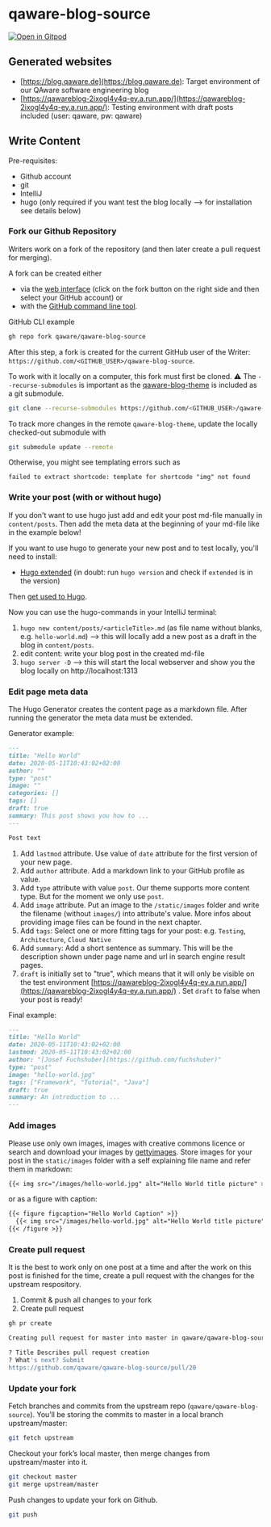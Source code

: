 # qaware-blog-source

[![Open in Gitpod](https://gitpod.io/button/open-in-gitpod.svg)](https://gitpod.io/#https://github.com/qaware/qaware-blog-source)


## Generated websites

* [https://blog.qaware.de](https://blog.qaware.de): Target environment of our QAware software engineering blog
* [https://qawareblog-2ixogl4y4q-ey.a.run.app/](https://qawareblog-2ixogl4y4q-ey.a.run.app/): Testing environment with draft posts included (user: qaware, pw: qaware)

## Write Content

Pre-requisites:
* Github account
* git
* IntelliJ
* hugo (only required if you want test the blog locally --> for installation see details below)

### Fork our Github Repository

Writers work on a fork of the repository (and then later create a pull request for merging). 

A fork can be created either 
* via the [web interface](https://github.com/qaware/qaware-blog-source) (click on the fork button on the right side and then select your GitHub account) or
* with the [GitHub command line tool](https://cli.github.com/).

GitHub CLI example

```bash
gh repo fork qaware/qaware-blog-source
```

After this step, a fork is created for the current GitHub user of the Writer: `https://github.com/<GITHUB_USER>/qaware-blog-source`. 

To work with it locally on a computer, this fork must first be cloned. 
:warning: The `--recurse-submodules` is important as the [qaware-blog-theme](https://github.com/qaware/qaware-blog-theme) is included as a git submodule.

```bash
git clone --recurse-submodules https://github.com/<GITHUB_USER>/qaware-blog-source
```

To track more changes in the remote `qaware-blog-theme`, update the locally checked-out submodule with 
```bash
git submodule update --remote
```
Otherwise, you might see templating errors such as
```
failed to extract shortcode: template for shortcode "img" not found
```

### Write your post (with or without hugo) 

If you don't want to use hugo just add and edit your post md-file manually in `content/posts`. Then add the meta data at the beginning of your md-file like in the example below!

If you want to use hugo to generate your new post and to test locally, you'll need to install:

* [Hugo extended](https://gohugo.io/getting-started/installing/) (in doubt: run `hugo version` and check if `extended` is in the version)

Then [get used to Hugo](https://gohugo.io/getting-started/quick-start). 

Now you can use the hugo-commands in your IntelliJ terminal:

1) `hugo new content/posts/<articleTitle>.md` (as file name without blanks, e.g. `hello-world.md`) --> 
this will locally add a new post as a draft in the blog in `content/posts`.
2) edit content: write your blog post in the created md-file
3) `hugo server -D` --> this will start the local webserver and show you the blog locally on http://localhost:1313

### Edit page meta data

The Hugo Generator creates the content page as a markdown file. After running the generator the meta data must be extended.

Generator example:

```md
---
title: "Hello World"
date: 2020-05-11T10:43:02+02:00
author: ""
type: "post"
image: ""
categories: []
tags: []
draft: true
summary: This post shows you how to ...
---

Post text

```

1. Add `lastmod` attribute. Use value of `date` attribute for the first version of your new page.
2. Add `author` attribute. Add a markdown link to your GitHub profile as value.
3. Add `type` attribute with value `post`. Our theme supports more content type. But for the moment we only use `post`.
4. Add `image` attribute. Put an image to the `/static/images` folder and write the filename (without `images/`) into attribute's value. More infos about providing image files can be found in the next chapter.
5. Add `tags`: Select one or more fitting tags for your post: e.g. `Testing`, `Architecture`, `Cloud Native`
6. Add `summary`: Add a short sentence as summary. This will be the description shown under page name and url in search engine result pages.
7. `draft` is initially set to "true", which means that it will only be visible on the test environment [https://qawareblog-2ixogl4y4q-ey.a.run.app/](https://qawareblog-2ixogl4y4q-ey.a.run.app/) . Set `draft` to false when your post is ready!

Final example:

```md
---
title: "Hello World"
date: 2020-05-11T10:43:02+02:00
lastmod: 2020-05-11T10:43:02+02:00
author: "[Josef Fuchshuber](https://github.com/fuchshuber)"
type: "post"
image: "hello-world.jpg"
tags: ["Framework", "Tutorial", "Java"]
draft: true
summary: An introduction to ... 
---
```

### Add images

Please use only own images, images with creative commons licence or search and download your images by [gettyimages](https://www.gettyimages.de/). Store images for your post in the `static/images` folder with a self explaining file name and refer them in markdown:

```md
{{< img src="/images/hello-world.jpg" alt="Hello World title picture" >}}
```

or as a figure with caption:

```md
{{< figure figcaption="Hello World Caption" >}}
  {{< img src="/images/hello-world.jpg" alt="Hello World title picture" >}}
{{< /figure >}}
```
### Create pull request

It is the best to work only on one post at a time and after the work on this post is finished for the time, create a pull request with the changes for the upstream respository.

1. Commit & push all changes to your fork
2. Create pull request

```bash
gh pr create

Creating pull request for master into master in qaware/qaware-blog-source

? Title Describes pull request creation
? What's next? Submit
https://github.com/qaware/qaware-blog-source/pull/20
```

### Update your fork

Fetch branches and commits from the upstream repo (`qaware/qaware-blog-source`). You’ll be storing the commits to master in a local branch upstream/master:

```bash
git fetch upstream
```

Checkout your fork’s local master, then merge changes from upstream/master into it.

```bash
git checkout master
git merge upstream/master
```

Push changes to update your fork on Github.

```bash
git push
```
